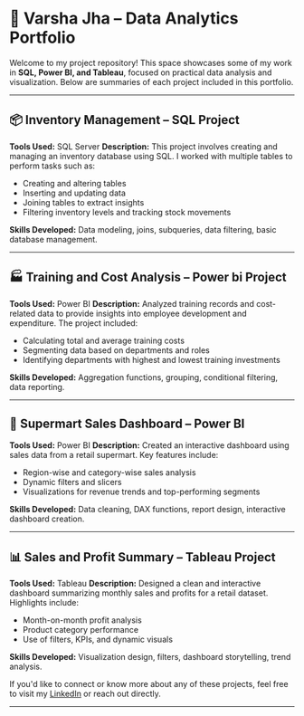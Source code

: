 
# 💼 Varsha Jha – Data Analytics Portfolio

Welcome to my project repository! This space showcases some of my work in **SQL, Power BI, and Tableau**, focused on practical data analysis and visualization. Below are summaries of each project included in this portfolio.

---

## 📦 Inventory Management – SQL Project

**Tools Used:** SQL Server
**Description:**
This project involves creating and managing an inventory database using SQL. I worked with multiple tables to perform tasks such as:

* Creating and altering tables
* Inserting and updating data
* Joining tables to extract insights
* Filtering inventory levels and tracking stock movements

**Skills Developed:** Data modeling, joins, subqueries, data filtering, basic database management.

---

## 🏭 Training and Cost Analysis – Power bi Project

**Tools Used:** Power BI
**Description:**
Analyzed training records and cost-related data to provide insights into employee development and expenditure. The project included:

* Calculating total and average training costs
* Segmenting data based on departments and roles
* Identifying departments with highest and lowest training investments

**Skills Developed:** Aggregation functions, grouping, conditional filtering, data reporting.

---

## 🛒 Supermart Sales Dashboard – Power BI

**Tools Used:** Power BI
**Description:**
Created an interactive dashboard using sales data from a retail supermart. Key features include:

* Region-wise and category-wise sales analysis
* Dynamic filters and slicers
* Visualizations for revenue trends and top-performing segments

**Skills Developed:** Data cleaning, DAX functions, report design, interactive dashboard creation.

---

## 📊 Sales and Profit Summary – Tableau Project

**Tools Used:** Tableau
**Description:**
Designed a clean and interactive dashboard summarizing monthly sales and profits for a retail dataset. Highlights include:

* Month-on-month profit analysis
* Product category performance
* Use of filters, KPIs, and dynamic visuals

**Skills Developed:** Visualization design, filters, dashboard storytelling, trend analysis.


If you'd like to connect or know more about any of these projects, feel free to visit my 
[LinkedIn](https://www.linkedin.com/in/varsha-jha-482567275?utm_source=share&utm_campaign=share_via&utm_content=profile&utm_medium=android_app) or reach out directly.

---

